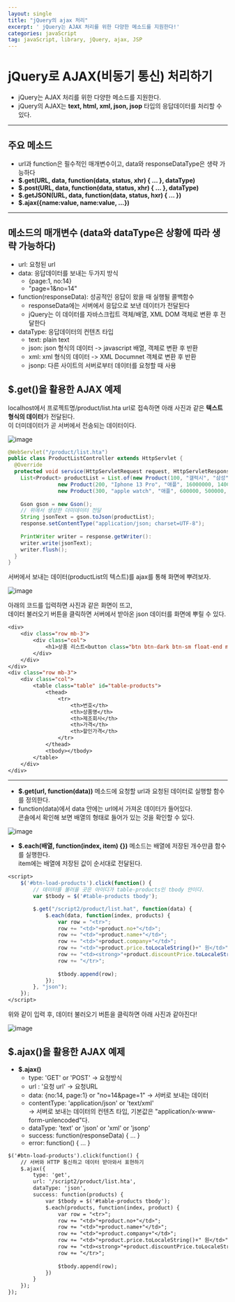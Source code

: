 ```yaml
---
layout: single
title: "jQuery의 ajax 처리"
excerpt: ' jQuery는 AJAX 처리를 위한 다양한 메소드를 지원한다!'
categories: javaScript
tag: javaScript, library, jQuery, ajax, JSP
---
```


# jQuery로 AJAX(비동기 통신) 처리하기
- jQuery는 AJAX 처리를 위한 다양한 메소드를 지원한다.
- jQuery의 AJAX는 **text, html, xml, json, jsop** 타입의 응답데이터를 처리할 수 있다.

---

## **주요 메소드**

- url과 function은 필수적인 매개변수이고, data와 responseDataType은 생략 가능하다
- **$.get(URL, data, function(data, status, xhr) { ... }, dataType)**
- **$.post(URL, data, function(data, status, xhr) { ... }, dataType)**
- **$.getJSON(URL, data, function(data, status, hxr) { ... })**
- **$.ajax({name:value, name:value, ...})**

---

## **메소드의 매개변수 (data와 dataType은 상황에 따라 생략 가능하다)**

- url: 요청된 url
- data: 응답데이터를 보내는 두가지 방식
    - {page:1, no:14}
    - "page=1&no=14"
- function(responseData): 성공적인 응답이 왔을 때 실행될 콜백함수
    - responseData에는 서버에서 응답으로 보낸 데이터가 전달된다
    - jQuery는 이 데이터를 자바스크립트 객체/배열, XML DOM 객체로 변환 후 전달한다
- dataType: 응답데이터의 컨텐츠 타입
    - text: plain text
    - json: json 형식의 데이터 -> javascript 배열, 객체로 변환 후 반환
    - xml: xml 형식의 데이터 -> XML Documnet 객체로 변환 후 반환
    - jsonp: 다른 사이트의 서버로부터 데이터를 요청할 때 사용

## $.get()을 활용한 AJAX 예제
localhost에서 프로젝트명/product/list.hta url로 접속하면 아래 사진과 같은 **텍스트 형식의 데이터**가 전달된다. <br> 이 더미데이터가 곧 서버에서 전송되는 데이터이다.

![image](https://user-images.githubusercontent.com/87356533/147217941-c24de0be-b0e4-41ce-8325-5d2549ae7f3d.png)

```java
@WebServlet("/product/list.hta")
public class ProductListController extends HttpServlet {
  @Override
  protected void service(HttpServletRequest request, HttpServletResponse response) throws ServletException, IOException {
    List<Product> productList = List.of(new Product(100, "갤럭시", "삼성", 15000000, 1300000, true),
				new Product(200, "Iphone 13 Pro", "애플", 16000000, 1400000, true),
				new Product(300, "apple watch", "애플", 600000, 500000, false));
        
    Gson gson = new Gson();
    // 위에서 생성한 더미데이터 전달
    String jsonText = gson.toJson(productList);
    response.setContentType("application/json; charset=UTF-8");
    
    PrintWriter writer = response.getWriter():
    writer.write(jsonText);
    writer.flush();
  }
}
```
서버에서 보내는 데이터(productList의 텍스트)를 ajax를 통해 화면에 뿌려보자. 

![image](https://user-images.githubusercontent.com/87356533/147218847-a42beef4-7d3a-4e41-bf71-53eac9f9489d.png)

아래의 코드를 입력하면 사진과 같은 화면이 뜨고, <br>
데이터 불러오기 버튼을 클릭하면 서버에서 받아온 json 데이터를 화면에 뿌릴 수 있다. 

```jsp
<div>
    <div class="row mb-3">
        <div class="col">
            <h1>상품 리스트<button class="btn btn-dark btn-sm float-end mt-3" id="btn-load-products">데이터 불러오기</button></h1> 
        </div>
    </div>
</div>
<div class="row mb-3">
    <div class="col">
        <table class="table" id="table-products">
            <thead>
                <tr>
                    <th>번호</th>
                    <th>상품명</th>
                    <th>제조회사</th>
                    <th>가격</th>
                    <th>할인가격</th>
                </tr>
            </thead>
            <tbody></tbody>
        </table>
    </div>
</div>
```
---
- **$.get(url, function(data))** 메소드에 요청할 url과 요청된 데이터로 실행할 함수를 정의한다.
- function(data)에서 data 안에는 url에서 가져온 데이터가 들어있다. <br>
콘솔에서 확인해 보면 배열의 형태로 들어가 있는 것을 확인할 수 있다.

![image](https://user-images.githubusercontent.com/87356533/147227759-00e1c448-776a-4b12-822b-7e3ff83898da.png)

- **$.each(배열, function(index, item) {})** 메소드는 배열에 저장된 개수만큼 함수를 실행한다. <br>
item에는 배열에 저장된 값이 순서대로 전달된다.
```jsp
<script>
    $('#btn-load-products').click(function() {
        // 데이터를 불러올 곳은 아이디가 table-products인 tbody 안이다. 
        var $tbody = $('#table-products tbody');

        $.get("/script2/product/list.hat", function(data) {
            $.each(data, function(index, products) {
                var row = "<tr>";
				row += "<td>"+product.no+"</td>";
				row += "<td>"+product.name+"</td>";
				row += "<td>"+product.company+"</td>";
				row += "<td>"+product.price.toLocaleString()+" 원</td>";
				row += "<td><strong>"+product.discountPrice.toLocaleString()+"</strong> 원</td>";
				row += "</tr>";
				
				$tbody.append(row);
            });
        }, "json");
    });
</script>
```
위와 같이 입력 후, 데이터 불러오기 버튼을 클릭하면 아래 사진과 같아진다!

![image](https://user-images.githubusercontent.com/87356533/147228479-a40b8eda-7b6b-4e6c-acd6-239f31d49898.png)

## $.ajax()을 활용한 AJAX 예제
- **$.ajax()**
    - type: 'GET' or 'POST' -> 요청방식
    - url : '요청 url' -> 요청URL
    - data: {no:14, page:1} or "no=14&page=1" -> 서버로 보내는 데이터
	- contentType: 'application/json'	or 'text/xml' <br> -> 서버로 보내는 데이터의 컨텐츠 타입, 기본값은 "application/x-www-form-unlencoded"다.
    - dataType: 'text' or 'json' or 'xml' or 'jsonp'
    - success: function(responseData) { ... }
	- error: function() { ... }

```jsp
$('#btn-load-products').click(function() {
    // 서버와 HTTP 통신하고 데이터 받아와서 표현하기
    $.ajax({
        type: 'get',
        url: '/script2/product/list.hta',
        dataType: 'json',
        success: function(products) {
            var $tbody = $('#table-products tbody');
            $.each(products, function(index, product) {
                var row = "<tr>";
                row += "<td>"+product.no+"</td>";
                row += "<td>"+product.name+"</td>";
                row += "<td>"+product.company+"</td>";
                row += "<td>"+product.price.toLocaleString()+" 원</td>";
                row += "<td><strong>"+product.discountPrice.toLocaleString()+" 원</strong> </td>";
                row += "</tr>";
                
                $tbody.append(row);
            })
        }
    });
});
```